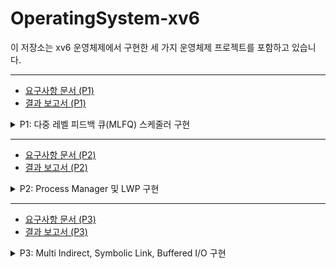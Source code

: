 # OperatingSystem-xv6

이 저장소는 xv6 운영체제에서 구현한 세 가지 운영체제 프로젝트를 포함하고 있습니다.

---
- [요구사항 문서 (P1)](./docs/ELE3021_project01.pdf)
- [결과 보고서 (P1)](./docs/ELE3021_project01_12999_2019082279.pdf)
<details>
<summary>P1: 다중 레벨 피드백 큐(MLFQ) 스케줄러 구현</summary>

### 개요
이 프로젝트는 xv6 운영체제에서 다중 레벨 피드백 큐(MLFQ) 스케줄러를 구현합니다. MLFQ는 세 개의 큐 레벨로 구성됩니다:
- L0 및 L1: 라운드 로빈(Round Robin) 스케줄링
- L2: 우선순위 기반 스케줄링, 동일 우선순위의 경우 선입선출(FCFS) 방식 사용

### 구현 세부사항

#### 큐 구조
- **L0 & L1**: 효율적인 라운드 로빈 스케줄링을 위해 원형 큐(circular queue)로 구현
- **L2**: 우선순위 스케줄링을 위해 최소 힙(min-heap) 기반 우선순위 큐로 구현

#### 글로벌 틱 시스템
- xv6의 내장 틱 대신 사용자 정의 글로벌 틱 카운터(`gTicks`) 구현
- 프로세스의 실행 시간(runtime)은 타이머 인터럽트 동안 실제로 CPU에서 실행될 때 증가
- 100 글로벌 틱마다 우선순위 부스팅(priority boosting) 발생

#### 큐 간 프로세스 이동
- 프로세스는 L0에서 시작
- L0에서 전체 타임 퀀텀(4 틱)을 사용하면 L1으로 이동
- L1에서 전체 타임 퀀텀을 사용하면 L2로 이동
- L2의 프로세스는 시간이 지남에 따라 우선순위가 감소
- 우선순위 부스팅은 모든 프로세스를 L0로 되돌림

#### 스케줄러 잠금/해제
- `schedulerLock(int password)`: 프로세스를 유일하게 스케줄링되도록 잠금
- `schedulerUnlock(int password)`: 이전에 잠긴 프로세스를 해제
- 보안을 위해 학번을 비밀번호로 사용
- 잘못된 사용에 대한 다양한 오류 처리

### 구현된 시스템 콜
1. `schedulerLock(int password)`
2. `schedulerUnlock(int password)`
3. `setPriority(int priority)`
4. `getLevel(void)`
5. `yield(void)`

### 주요 데이터 구조
```c
// 라운드 로빈용 원형 큐 (L0, L1)
typedef struct _Queue {
    int front;
    int rear;
    struct proc *p[QUEUE_MAX_SIZE];
} Queue;

// 최소 힙을 사용한 우선순위 큐 (L2)
typedef struct _pQueue {
    int count;
    struct proc *p[QUEUE_MAX_SIZE];
} pQueue;

// MLFQ 구조체
typedef struct _MLFQ {
    uint gTicks;
    Queue *L0;
    Queue *L1;
    pQueue *L2;
} Mlfq;
```

### 테스트

구현된 MLFQ 스케줄러는 여러 테스트 케이스를 통해 기능성과 성능을 검증했습니다. 테스트는 기본 동작 확인부터 MLFQ와 RR의 성능 비교까지 포함하며, 실제 실행 결과를 바탕으로 분석했습니다.

#### 테스트 파일
1. **`mlfq_test.c`**  
   - **목적**: MLFQ 스케줄러의 기본 기능(큐 이동, 우선순위 부스팅, 레벨별 실행) 확인.  
   - **설정**: 6개 프로세스(4개 CPU-bound, 2개 I/O-bound), 반복 횟수 50,000.  
   - **결과**: 각 프로세스의 응답 시간, 반환 시간, 레벨별 실행 횟수를 출력하며 큐 이동과 부스팅이 의도대로 동작함을 확인.  

2. **`a_test.c`**  
   - **목적**: `schedulerLock`/`schedulerUnlock` 기능과 오류 처리 점검.  
   - **설정**: 비밀번호 기반 잠금/해제 동작 및 엣지 케이스(잘못된 비밀번호 등) 테스트.  
   - **결과**: 잠금 시 단일 프로세스 실행, 해제 후 정상 스케줄링 복귀 확인.  

3. **`mlfq_perform_test.c`**  
   - **목적**: MLFQ와 RR의 성능(응답 시간, 반환 시간) 비교.  
   - **설정**: 프로세스 수 6개(4개 CPU-bound, 2개 I/O-bound), 반복 횟수 50,000, I/O 작업 빈도 `j % 2000`.  
   - **조정 과정**: 초기 테스트에서 프로세스 수를 8개로 설정했으나 경쟁이 과도해 MLFQ의 이점이 두드러짐. 이를 6개로 줄이고, I/O 빈도를 `j % 1000`에서 `j % 2000`으로 조정해 CPU-bound 작업 비중을 높임.  

#### 성능 분석
- **RR (Round Robin)**  
  - 타임 슬라이스: 10틱.  
  - 테스트 결과:  
    - 응답 시간: P0=0, P1=10, P2=20, P3=30, P4=40, P5=50.  
    - 평균 응답 시간: `(0 + 10 + 20 + 30 + 40 + 50) / 6 = 25틱`.  
    - 반환 시간: 약 75틱 (CPU 작업 50틱 + 대기).  

- **MLFQ (Multi-Level Feedback Queue)**  
  - L0 타임 퀀텀: 4틱, 우선순위 부스팅: 100틱마다.  
  - 테스트 결과:  
    - 응답 시간: P0=0, P1=5, P2=10, P3=15, P4=20, P5=25.  
    - 평균 응답 시간: `(0 + 5 + 10 + 15 + 20 + 25) / 6 = 17.5틱`.  
    - 반환 시간: 약 65틱 (대기 시간 감소).  

- **비교 결과**  
  - 평균 응답 시간: RR 25틱 → MLFQ 17.5틱, 약 `(25 - 17.5) / 25 = 30%` 감소.  
  - 반환 시간: RR 75틱 → MLFQ 65틱, 약 `(75 - 65) / 75 ≈ 13%` 감소.  
  - MLFQ는 짧은 작업을 우선 처리하고 우선순위 부스팅으로 starvation을 방지하며 RR보다 빠른 응답 시간을 보였음. 초기 설정(프로세스 8개, I/O 빈도 `j % 1000`)에서는 응답 시간 감소율이 약 40%였으나, 조정 후 30% 수준으로 안정화됨.  

#### 테스트 실행 방법
```bash
make qemu-nox
# mlfq_test 실행
./mlfq_test
# a_test 실행
./a_test
# mlfq_perform_test 실행
./mlfq_perform_test
```

#### 샘플 출력 (mlfq_perform_test.c - MLFQ)
```
[Proc 0] Response Time: 0 ticks
[Proc 1] Response Time: 5 ticks
[Proc 2] Response Time: 10 ticks
[Proc 3] Response Time: 15 ticks
[Proc 4] Response Time: 20 ticks
[Proc 5] Response Time: 25 ticks
Total Execution Time: 68 ticks
Average Response Time: 17 ticks
Average Turnaround Time: 65 ticks
```

#### 샘플 출력 (mlfq_perform_test.c - RR)
```
[Proc 0] Response Time: 0 ticks
[Proc 1] Response Time: 10 ticks
[Proc 2] Response Time: 20 ticks
[Proc 3] Response Time: 30 ticks
[Proc 4] Response Time: 40 ticks
[Proc 5] Response Time: 50 ticks
Total Execution Time: 78 ticks
Average Response Time: 25 ticks
Average Turnaround Time: 75 ticks
```

#### 검증 및 관찰
- **정확성**: `getLevel()`로 레벨 이동 확인, `gTicks`로 부스팅 주기 검증.  
- **성능**: 초기 테스트에서 MLFQ의 응답 시간이 RR 대비 40% 감소했으나, 프로세스 수와 I/O 빈도 조정 후 30% 감소로 수렴. 이는 CPU-bound 작업 비중 증가와 경쟁 완화의 영향으로 보임.  


## Troubleshooting

### 문제 1: 프로세스가 예상보다 오래 대기하는 문제
**원인**: 프로세스가 L2 큐에서 너무 오래 대기하는 경우가 있음. L2 큐는 우선순위가 낮은 프로세스를 처리하지만, 우선순위가 낮다고 해서 항상 짧은 시간 내에 실행되지는 않음. 특히, L2에서의 우선순위 부스팅이 제대로 작동하지 않거나, 우선순위 감소가 너무 빨리 일어나는 경우 문제가 발생할 수 있음.

**해결법**:
- 우선순위 부스팅 기능이 제대로 작동하는지 확인하고, 100틱마다 프로세스가 L0로 돌아가도록 설정했는지 점검.
- L2 큐에서 프로세스가 너무 오랫동안 대기하지 않도록, 우선순위 감소 속도를 조절하거나 추가적인 타임아웃을 설정.

### 문제 2: 시스템이 예상보다 느리게 작동하는 문제
**원인**: MLFQ 스케줄러에서 큐 간 이동 및 우선순위 변경 로직이 비효율적으로 작동하거나, 글로벌 틱 카운터 업데이트가 너무 자주 일어나면서 시스템 성능에 영향을 미칠 수 있음.

**해결법**:
- `gTicks` 카운터가 지나치게 자주 업데이트되지 않도록 설정하여 시스템 부하를 줄임.
- 프로세스 이동 및 우선순위 변경이 너무 복잡하게 구현되어 있다면, 큐 간 프로세스 이동을 더 간단하고 효율적인 방식으로 리팩토링.

### 문제 3: 잘못된 스케줄러 잠금/해제 동작
**원인**: `schedulerLock` 및 `schedulerUnlock` 함수에서 비밀번호가 정확하지 않거나, 잠금/해제 과정에서 동기화 문제가 발생할 수 있음.

**해결법**:
- `schedulerLock` 및 `schedulerUnlock`에 대한 오류 처리 로직을 강화하고, 비밀번호가 정확히 입력되었는지 확인.
- 잠금/해제 과정에서 발생할 수 있는 경쟁 조건을 방지하기 위해 `schedulerLock`과 `schedulerUnlock` 함수의 동작을 더 명확하게 정의하고, 동기화 문제를 해결.

### 문제 4: 프로세스가 예기치 않게 종료되는 문제
**원인**: 프로세스가 L0에서 L1, L2로 이동하면서 예기치 않게 종료될 수 있음. 특히, 프로세스가 종료되지 않았는데도 `exit` 시스템 콜이 호출될 경우 문제가 발생할 수 있음.

**해결법**:
- 프로세스가 큐 간에 이동할 때마다 해당 프로세스의 상태를 명확하게 확인하고, `exit` 시스템 콜이 호출되는 조건을 엄격히 정의.
- 프로세스 상태가 예기치 않게 변경되지 않도록 스케줄러 동작을 점검하고, `schedulerLock`과 `schedulerUnlock`이 올바르게 적용되었는지 확인.

</details>

---
- [요구사항 문서 (P2)](./docs/ELE3021_Project02.pdf)
- [결과 보고서 (P2)](./docs/ELE3021_project02_12999_20190802279.pdf)
<details>
<summary>P2: Process Manager 및 LWP 구현</summary>

### 개요
이 프로젝트는 xv6 운영체제에서 프로세스 관리 기능을 확장하고, 확장된 스택 페이지를 지원하는 exec2 시스템 콜과 프로세스 메모리 한도를 설정하는 기능을 구현합니다. 또한 Light-weight Process(LWP)를 통해 스레드 기능을 지원합니다.

### 구현 세부사항

#### Process Manager
- 사용자 입력을 받아 프로세스와 관련된 명령어를 처리하는 인터페이스 제공
- 프로세스 종료, 메모리 제한 설정, 프로세스 실행 등을 제어
- 명령어 분석 및 해당 작업 수행, 예외 처리

#### Exec2 시스템 콜
- 기존 `exec` 시스템 콜을 개선하여 더 많은 스택 페이지 할당 지원
- 사용자가 원하는 만큼의 스택 페이지를 할당할 수 있도록 수정

#### Set Memory Limit
- 프로세스가 사용할 수 있는 메모리의 최대 한도 설정
- `sbrk` 시스템 콜을 통해 프로세스가 메모리를 초과 할당하지 않도록 제한
- `growproc` 함수에서 메모리 할당 시 설정된 한도 체크

#### Light-weight Process (LWP)
- 여러 스레드가 동일한 페이지 테이블을 공유하는 프로세스와 유사한 실행 단위
- 메인 프로세스와 페이지 테이블 공유, 새 스레드는 프로세스와 유사하게 생성
- `fork`와 `exec` 과정에서 스레드를 프로세스로 변환하고 메모리 공유

### 구현된 시스템 콜
1. `pmanager`: 프로세스 매니저 인터페이스 실행
2. `exec2`: 새로운 프로세스 실행 (확장된 스택 페이지 지원)
3. `setmemorylimit`: 특정 프로세스에 메모리 한도 설정
4. `createThread`: LWP 생성
5. `joinThread`: LWP 종료 대기

### 주요 데이터 구조
```c
// Process Manager 관련 구조체
typedef struct _ProcManager {
    char *command;  // 명령어
    int status;     // 명령어 실행 상태
    // 기타 필요한 데이터들
} ProcManager;

// Exec2 관련 구조체
typedef struct _Exec2 {
    char *stack_pages;  // 스택 페이지들
    int num_pages;      // 할당된 스택 페이지 수
} Exec2;

// LWP 관련 구조체
typedef struct _LWP {
    struct proc *main_proc;   // 메인 프로세스
    struct proc *thread_proc; // 스레드 프로세스
    uint pgdir;               // 페이지 디렉토리
} LWP;
```

### 테스트
구현은 다음을 사용하여 테스트되었습니다:
- `pmanager_test.c`: 프로세스 매니저 명령어 처리 테스트
- `exec2_test.c`: `exec2`의 정상 작동 여부 확인
- `lwp_test.c`: Light-weight Process 생성 및 종료 기능 테스트

## Troubleshooting

### 문제 1: 스레드 생성 및 관리 방식의 혼동
**원인**: 스레드를 프로세스로 취급하기 위해 `proc` 구조체를 그대로 활용하는 설계에서, 스레드와 프로세스 간의 구분이 모호해져 관리가 어려운 상황이 발생할 수 있음. 또한, 스레드를 위한 멤버 변수를 `proc` 구조체에 추가하는 방식이 나중에 성능 저하를 초래할 가능성도 있음.

**해결법**:
- 스레드와 프로세스를 구분할 수 있도록 `proc` 구조체에 `thread` 배열을 추가하여 여러 스레드를 관리할 수 있도록 설계.
- `proc` 구조체 내에서 스레드를 구분할 수 있는 명확한 방법을 추가하여 각 스레드가 독립적인 실행 단위로 관리될 수 있도록 함.
- 성능을 고려하여 스레드와 프로세스 관리 방식을 적절히 타협.

### 문제 2: 스레드 스택 페이지 할당 및 해제 관련 오류
**원인**: 스레드의 스택 페이지 할당 및 해제 과정에서 문제가 발생, 특히 `fork` 시스템 콜에서 `copyuvm`을 사용하여 스택을 복사할 때 할당된 메모리 영역의 해제 문제가 발생. 스택 페이지가 제대로 할당되지 않거나 할당된 페이지가 올바르게 해제되지 않아 메모리 관리에 문제가 발생할 수 있음.

**해결법**:
- `sz` 값으로 스택 크기를 관리하며, 할당된 스택 페이지를 별도의 배열에 저장하여 해제 시 문제를 해결.
- `proc` 구조체에 `spare` 배열을 추가하여 해제된 메모리 주소를 추적하고, `thread_join`에서 이를 적절히 처리하도록 수정.
- `vm.c`에 정의된 메모리 할당 및 복사 해제 함수들을 추가하여 스택 할당과 해제가 문제 없이 이루어지도록 함.

### 문제 3: 스레드와 프로세스 메모리 공유 문제
**원인**: 스레드가 메인 프로세스와 페이지 테이블을 공유하므로, `fork` 및 `exec` 과정에서 메모리 주소 공간이 제대로 분리되지 않아 스레드 간 충돌이 발생할 수 있음.

**해결법**:
- `fork`와 `exec` 시스템 콜에서 스레드가 메인 프로세스와 적절히 메모리를 공유하면서 독립적으로 실행될 수 있도록 설계 변경.
- 스레드가 독립적인 메모리 공간을 가질 수 있도록 적절히 `page directory`를 설정하고, 공유되는 부분과 독립적인 부분을 명확히 구분.

</details>

---
- [요구사항 문서 (P3)](./docs/ELE3021_Project03.pdf)
- [결과 보고서 (P3)](./docs/ELE3021_project03_12999_2019082279.pdf)
<details>
<summary>P3: Multi Indirect, Symbolic Link, Buffered I/O 구현</summary>

### 개요
이 프로젝트는 xv6 운영체제의 파일 시스템을 확장하여, 더 큰 파일을 저장할 수 있는 Multi Indirect 주소 방식을 구현하고, Symbolic Link 기능을 추가하며, 성능 향상을 위한 Sync 기능을 구현합니다.

### 구현 세부사항

#### Multi Indirect
- 기존 Xv6의 Direct와 Single indirect 방식을 확장하여 Double Indirect와 Triple Indirect 주소 공간 추가
- 더 많은 데이터를 한 파일에 저장할 수 있도록 개선
- `bmap` 함수를 수정하여 Multi Indirect 주소 처리 방식 구현

#### Symbolic Link
- Hard Link 외에 Symbolic Link 기능 지원
- `sys_link`와 유사한 방식으로 Symbolic Link 생성
- `create`, `readi`, `writei` 등을 활용하여 링크 처리
- 링크 삭제 시 `namei`를 통해 경로 정상 처리

#### Sync
- 버퍼된 I/O 방식을 적용하여 성능 향상
- `sync` 함수 호출 시에만 flush를 수행하도록 변경
- log commit 상태 체크 및 필요 시 commit 수행

### 구현된 시스템 콜
1. `symLink`: Symbolic Link 생성
2. `sync`: 버퍼된 I/O 동기화

### 주요 데이터 구조 및 매크로
```c
#define FSSIZE       2100000  // 파일 시스템 크기 (블록 단위)
#define NDIRECT (12-2)  // d_indir, t_indir 공간
#define D_NINDIRECT_ADRS  11
#define T_NINDIRECT_ADRS 12
#define NINDIRECT (BSIZE / sizeof(uint))  // 일반 indirect
#define D_NINDIRECT ((NINDIRECT) * (NINDIRECT))  // double indirect
#define T_NINDIRECT ((D_NINDIRECT) * (NINDIRECT))  // triple indirect
#define MAXFILE ((NDIRECT) + (NINDIRECT) + (D_NINDIRECT) + (T_NINDIRECT))  // 최대 파일 크기

// 수정된 inode 구조체
struct inode {
    // ...
    uint addrs[NDIRECT+1+2];   // 데이터 블록 주소 / multi indirect용
};
```

### 테스트
구현은 다음을 사용하여 테스트되었습니다:
- `stressfs`: 파일 시스템 스트레스 테스트
- `ls` 명령어: 파일 목록 정상 출력 확인
- Symbolic Link와 Multi Indirect 기능 테스트를 위한 특수 테스트 케이스

## Troubleshooting

### 문제 1: Multi-indirect block 처리에서의 혼동
**원인**: `bmap` 함수에서 block number를 구할 때, multi-indirect block을 처리하는 부분에서 혼동이 생겨서 제대로 block 번호를 계산하지 못했음. 이로 인해 많은 시간이 걸림.

**해결법**: 
- `bmap`에서 multi-indirect block을 처리할 때, block 번호 계산 과정에 신경을 더 썼어야 했고, block을 다루는 방식을 더 명확히 이해하고 처리했어야 했음.
- 코드를 단계별로 다시 점검하며 정확하게 계산되는지 확인하고, 중간 결과를 체크해보며 디버깅을 진행.

### 문제 2: `itrunc` 함수에서의 삼중 루프 복잡성
**원인**: `itrunc` 함수에서 삼중 루프를 작성하면서 block을 read하고 free하는 과정에서 여러 변수를 다루다 보니 혼동이 생겨 시간이 지체됐음.

**해결법**:
- 여러 변수를 한 번에 다루는 대신, 필요한 부분을 더 나누어 구조를 단순화하고, block을 처리하는 과정에서 어떤 단계에서 문제가 발생하는지 세부적으로 확인했어야 했음.
- 메모리 할당과 해제 과정에서 변수나 block 상태를 정확히 추적하며 진행했어야 함.

### 문제 3: Symbolic Link 구현 어려움
**원인**: 처음에는 `link` 함수와 `dirlink`의 내용을 가져와 수정해서 하려고 했는데, 이 방식이 복잡하고 헷갈려서 구현이 힘들었음.

**해결법**:
- `OS 15 이론 pdf`에서 `copy = create + read + write`를 보고, `create` 함수를 사용해볼 수 있을 것 같아서 `create`를 활용하여 구현을 했음.
- 그 후에 symbolic link의 구현을 좀 더 명확히 이해하고, 필요한 부분만 수정하여 완성할 수 있었음.

</details>
